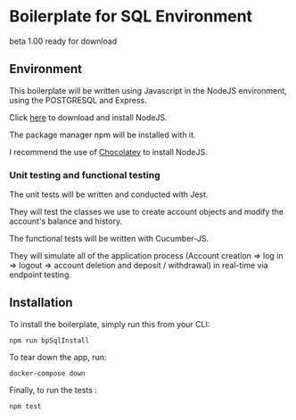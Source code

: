 # Boilerplate for SQL Environment

beta 1.00 ready for download


## Environment 

This boilerplate will be written using Javascript in the NodeJS environment, using the POSTGRESQL and Express.

Click [here](https://nodejs.org/en/download/) to download and install NodeJS.

The package manager npm will be installed with it.

I recommend the use of [Chocolatey](https://chocolatey.org/) to install NodeJS.

### Unit testing and functional testing

The unit tests will be written and conducted with Jest.

They will test the classes we use to create account objects and modify the account's balance and history.

The functional tests will be written with Cucumber-JS.

They will simulate all of the application process (Account creation => log in => logout => account deletion and deposit / withdrawal) in real-time via endpoint testing.


## Installation

To install the boilerplate, simply run this from your CLI:

``` npm run bpSqlInstall ```

To tear down the app, run: 

``` docker-compose down ```

Finally, to run the tests : 

``` npm test ```